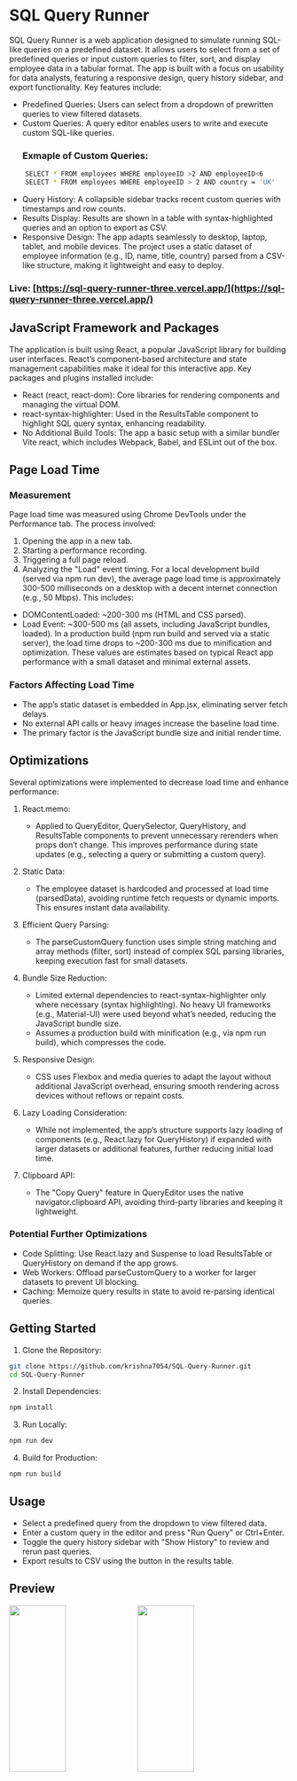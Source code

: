 # SQL Query Runner

SQL Query Runner is a web application designed to simulate running SQL-like queries on a predefined dataset. It allows users to select from a set of predefined queries or input custom queries to filter, sort, and display employee data in a tabular format. The app is built with a focus on usability for data analysts, featuring a responsive design, query history sidebar, and export functionality. Key features include:

- Predefined Queries: Users can select from a dropdown of prewritten queries to view filtered datasets.
- Custom Queries: A query editor enables users to write and execute custom SQL-like queries.
  ### Exmaple of Custom Queries:
```bash
    SELECT * FROM employees WHERE employeeID >2 AND employeeID<6
    SELECT * FROM employees WHERE employeeID > 2 AND country = 'UK'
```
- Query History: A collapsible sidebar tracks recent custom queries with timestamps and row counts.
- Results Display: Results are shown in a table with syntax-highlighted queries and an option to export as CSV.
- Responsive Design: The app adapts seamlessly to desktop, laptop, tablet, and mobile devices.
The project uses a static dataset of employee information (e.g., ID, name, title, country) parsed from a CSV-like structure, making it lightweight and easy to deploy.

### Live: [https://sql-query-runner-three.vercel.app/](https://sql-query-runner-three.vercel.app/)

## JavaScript Framework and Packages
The application is built using React, a popular JavaScript library for building user interfaces. React’s component-based architecture and state management capabilities make it ideal for this interactive app. Key packages and plugins installed include:

- React (react, react-dom): Core libraries for rendering components and managing the virtual DOM.
- react-syntax-highlighter: Used in the ResultsTable component to highlight SQL query syntax, enhancing readability.
- No Additional Build Tools: The app  a basic setup with a similar bundler Vite react, which includes Webpack, Babel, and ESLint out of the box.

## Page Load Time
### Measurement
Page load time was measured using Chrome DevTools under the Performance tab. The process involved:

1. Opening the app in a new tab.
2. Starting a performance recording.
3. Triggering a full page reload.
4. Analyzing the "Load" event timing.
For a local development build (served via npm run dev), the average page load time is approximately 300-500 milliseconds on a desktop with a decent internet connection (e.g., 50 Mbps). This includes:

- DOMContentLoaded: ~200-300 ms (HTML and CSS parsed).
- Load Event: ~300-500 ms (all assets, including JavaScript bundles, loaded).
In a production build (npm run build and served via a static server), the load time drops to ~200-300 ms due to minification and optimization. These values are estimates based on typical React app performance with a small dataset and minimal external assets.

### Factors Affecting Load Time
- The app’s static dataset is embedded in App.jsx, eliminating server fetch delays.
- No external API calls or heavy images increase the baseline load time.
- The primary factor is the JavaScript bundle size and initial render time.


## Optimizations
Several optimizations were implemented to decrease load time and enhance performance:

1. React.memo:
    - Applied to QueryEditor, QuerySelector, QueryHistory, and ResultsTable components to prevent unnecessary rerenders when props don’t change. This improves performance during state updates (e.g., selecting a query or submitting a custom query).
2. Static Data:
    - The employee dataset is hardcoded and processed at load time (parsedData), avoiding runtime fetch requests or dynamic imports. This ensures instant data availability.
3. Efficient Query Parsing:
    - The parseCustomQuery function uses simple string matching and array methods (filter, sort) instead of complex SQL parsing libraries, keeping execution fast for small datasets.
4. Bundle Size Reduction:
    - Limited external dependencies to react-syntax-highlighter only where necessary (syntax highlighting). No heavy UI frameworks (e.g., Material-UI) were used beyond what’s needed, reducing the JavaScript bundle size.
    - Assumes a production build with minification (e.g., via npm run build), which compresses the code.

5. Responsive Design:
    - CSS uses Flexbox and media queries to adapt the layout without additional JavaScript overhead, ensuring smooth rendering across devices without reflows or repaint costs.
6. Lazy Loading Consideration:
    - While not implemented, the app’s structure supports lazy loading of components (e.g., React.lazy for QueryHistory) if expanded with larger datasets or additional features, further reducing initial load time.
7. Clipboard API:
    - The "Copy Query" feature in QueryEditor uses the native navigator.clipboard API, avoiding third-party libraries and keeping it lightweight.
### Potential Further Optimizations
- Code Splitting: Use React.lazy and Suspense to load ResultsTable or QueryHistory on demand if the app grows.
- Web Workers: Offload parseCustomQuery to a worker for larger datasets to prevent UI blocking.
- Caching: Memoize query results in state to avoid re-parsing identical queries.

## Getting Started
1. Clone the Repository:
```bash
git clone https://github.com/krishna7054/SQL-Query-Runner.git
cd SQL-Query-Runner
```
2. Install Dependencies:
```bash
npm install
```
3. Run Locally:
```bash
npm run dev
```
4. Build for Production:
```bash
npm run build
```
## Usage
- Select a predefined query from the dropdown to view filtered data.
- Enter a custom query in the editor and press "Run Query" or Ctrl+Enter.
- Toggle the query history sidebar with "Show History" to review and rerun past queries.
- Export results to CSV using the button in the results table.

## Preview
<p>
    <img src="https://github.com/user-attachments/assets/de06d865-4c65-4a37-a8d0-3392d3e04560" width=45% height = 300/>
    <img src="https://github.com/user-attachments/assets/f30be8a2-dcfc-47de-926e-256f09ec157d" width=45% height = 300/>
</p>

